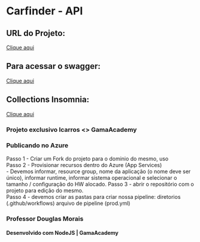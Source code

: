# Carfinder - API

## URL do Projeto:
[Clique aqui](https://carfinder-api.herokuapp.com/)

## Para acessar o swagger:
[Clique aqui](https://carfinder-api.herokuapp.com/swagger/)

## Collections Insomnia:
[Clique aqui](Insomnia_2022-07-04.yaml)

### Projeto exclusivo Icarros <> GamaAcademy

### Publicando no Azure

Passo 1 - Criar um Fork do projeto para o dominio do mesmo, uso </br>
Passo 2 - Provisionar recursos dentro do Azure (App Services) </br>
        - Devemos informar, resource group, nome da aplicação (o nome deve ser único), informar runtime, informar sistema operacional e selecionar o tamanho / configuração do HW alocado.
Passo 3 - abrir o repositório com o projeto para edição do mesmo. </br>
Passo 4 - devemos criar as pastas para criar nossa pipeline: diretorios (.github/workflows) arquivo de pipeline (prod.yml) </br>


### Professor Douglas Morais
#### Desenvolvido com NodeJS | GamaAcademy